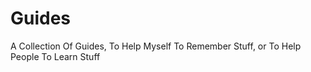 # Guides
A Collection Of Guides, To Help Myself To Remember Stuff, or To Help People To Learn Stuff
